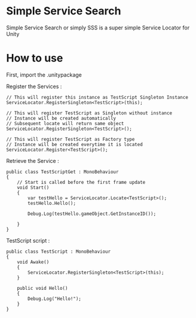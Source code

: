 # Simple Service Search
Simple Service Search or simply SSS is a super simple Service Locator for Unity

# How to use
First, import the .unitypackage

Register the Services :

```
// This will register this instance as TestScript Singleton Instance
ServiceLocator.RegisterSingleton<TestScript>(this);

// This will register TestScript as Singleton without instance
// Instance will be created automatically
// Subsequent locate will return same object
ServiceLocator.RegisterSingleton<TestScript>();

// This will register TestScript as Factory type
// Instance will be created everytime it is located
ServiceLocator.Register<TestScript>();
```

Retrieve the Service :
```
public class TestScriptGet : MonoBehaviour
{
    // Start is called before the first frame update
    void Start()
    {
        var testHello = ServiceLocator.Locate<TestScript>();
        testHello.Hello();

        Debug.Log(testHello.gameObject.GetInstanceID());

    }
}   
```
TestScript script :
```
public class TestScript : MonoBehaviour
{
    void Awake()
    {
        ServiceLocator.RegisterSingleton<TestScript>(this);
    }

    public void Hello()
    {
        Debug.Log("Hello!");
    }
}
```
